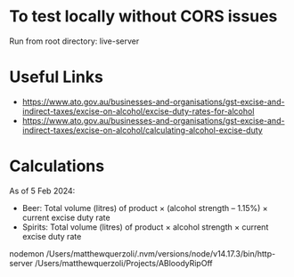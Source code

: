 # To test locally without CORS issues

Run from root directory: live-server

# Useful Links

* https://www.ato.gov.au/businesses-and-organisations/gst-excise-and-indirect-taxes/excise-on-alcohol/excise-duty-rates-for-alcohol
* https://www.ato.gov.au/businesses-and-organisations/gst-excise-and-indirect-taxes/excise-on-alcohol/calculating-alcohol-excise-duty

# Calculations
As of 5 Feb 2024:
* Beer: Total volume (litres) of product × (alcohol strength – 1.15%) × current excise duty rate
* Spirits: Total volume (litres) of product × alcohol strength × current excise duty rate


nodemon /Users/matthewquerzoli/.nvm/versions/node/v14.17.3/bin/http-server /Users/matthewquerzoli/Projects/ABloodyRipOff